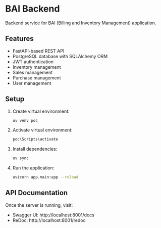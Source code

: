 # BAI Backend

Backend service for BAI (Billing and Inventory Management) application.

## Features

- FastAPI-based REST API
- PostgreSQL database with SQLAlchemy ORM
- JWT authentication
- Inventory management
- Sales management
- Purchase management
- User management

## Setup

1. Create virtual environment:
   ```bash
   uv venv poc
   ```

2. Activate virtual environment:
   ```bash
   poc\Scripts\activate
   ```

3. Install dependencies:
   ```bash
   uv sync
   ```

4. Run the application:
   ```bash
   uvicorn app.main:app --reload
   ```

## API Documentation

Once the server is running, visit:
- Swagger UI: http://localhost:8001/docs
- ReDoc: http://localhost:8001/redoc 